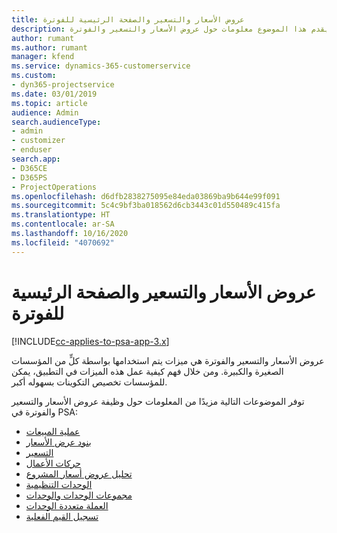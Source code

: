 ```yaml
---
title: عروض الأسعار والتسعير والصفحة الرئيسية للفوترة
description: يقدم هذا الموضوع معلومات حول عروض الأسعار والتسعير والفوترة.
author: rumant
ms.author: rumant
manager: kfend
ms.service: dynamics-365-customerservice
ms.custom:
- dyn365-projectservice
ms.date: 03/01/2019
ms.topic: article
audience: Admin
search.audienceType:
- admin
- customizer
- enduser
search.app:
- D365CE
- D365PS
- ProjectOperations
ms.openlocfilehash: d6dfb2838275095e84eda03869ba9b644e99f091
ms.sourcegitcommit: 5c4c9bf3ba018562d6cb3443c01d550489c415fa
ms.translationtype: HT
ms.contentlocale: ar-SA
ms.lasthandoff: 10/16/2020
ms.locfileid: "4070692"
---
```

# <a name="quoting-pricing-and-billing-home-page"></a>عروض الأسعار والتسعير والصفحة الرئيسية للفوترة

[!INCLUDE[cc-applies-to-psa-app-3.x](../includes/cc-applies-to-psa-app-3x.md)]

عروض الأسعار والتسعير والفوترة هي ميزات يتم استخدامها بواسطة كلٍّ من المؤسسات الصغيرة والكبيرة. ومن خلال فهم كيفية عمل هذه الميزات في التطبيق، يمكن للمؤسسات تخصيص التكوينات بسهوله أكبر.

توفر الموضوعات التالية مزيدًا من المعلومات حول وظيفة عروض الأسعار والتسعير والفوترة في PSA:

- [عملية المبيعات](basic-sales-process.md)
- [بنود عرض الأسعار](basic-quote-lines.md)
- [التسعير](basic-pricing.md)
- [حركات الأعمال](basic-business-transactions.md)
- [تحليل عروض أسعار المشروع](basic-analyzing-quotes.md)
- [الوحدات التنظيمية](advanced-organizational.md)
- [مجموعات الوحدات والوحدات](advanced-units.md)
- [العملة متعددة الوحدات](advanced-currency.md)
- [تسجيل القيم الفعلية](advanced-actuals.md)
